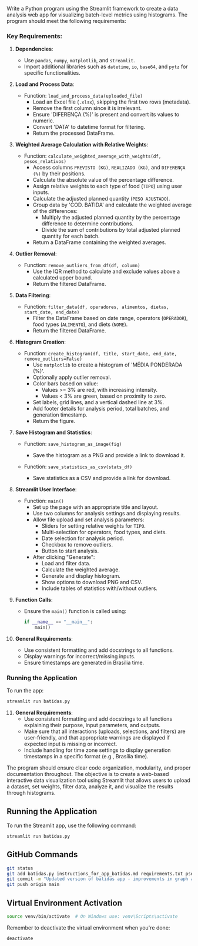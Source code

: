 Write a Python program using the Streamlit framework to create a data analysis web app for visualizing batch-level metrics using histograms. The program should meet the following requirements:

### Key Requirements:

1. **Dependencies**:
   - Use `pandas`, `numpy`, `matplotlib`, and `streamlit`.
   - Import additional libraries such as `datetime`, `io`, `base64`, and `pytz` for specific functionalities.

2. **Load and Process Data**:
   - Function: `load_and_process_data(uploaded_file)`
     - Load an Excel file (`.xlsx`), skipping the first two rows (metadata).
     - Remove the first column since it is irrelevant.
     - Ensure 'DIFERENÇA (%)' is present and convert its values to numeric.
     - Convert 'DATA' to datetime format for filtering.
     - Return the processed DataFrame.

3. **Weighted Average Calculation with Relative Weights**:
   - Function: `calculate_weighted_average_with_weights(df, pesos_relativos)`
     - Access columns `PREVISTO (KG)`, `REALIZADO (KG)`, and `DIFERENÇA (%)` by their positions.
     - Calculate the absolute value of the percentage difference.
     - Assign relative weights to each type of food (`TIPO`) using user inputs.
     - Calculate the adjusted planned quantity (`PESO AJUSTADO`).
     - Group data by 'COD. BATIDA' and calculate the weighted average of the differences:
       - Multiply the adjusted planned quantity by the percentage difference to determine contributions.
       - Divide the sum of contributions by total adjusted planned quantity for each batch.
     - Return a DataFrame containing the weighted averages.

4. **Outlier Removal**:
   - Function: `remove_outliers_from_df(df, column)`
     - Use the IQR method to calculate and exclude values above a calculated upper bound.
     - Return the filtered DataFrame.

5. **Data Filtering**:
   - Function: `filter_data(df, operadores, alimentos, dietas, start_date, end_date)`
     - Filter the DataFrame based on date range, operators (`OPERADOR`), food types (`ALIMENTO`), and diets (`NOME`).
     - Return the filtered DataFrame.

6. **Histogram Creation**:
   - Function: `create_histogram(df, title, start_date, end_date, remove_outliers=False)`
     - Use `matplotlib` to create a histogram of 'MÉDIA PONDERADA (%)'.
     - Optionally apply outlier removal.
     - Color bars based on value:
       - Values >= 3% are red, with increasing intensity.
       - Values < 3% are green, based on proximity to zero.
     - Set labels, grid lines, and a vertical dashed line at 3%.
     - Add footer details for analysis period, total batches, and generation timestamp.
     - Return the figure.

7. **Save Histogram and Statistics**:
   - Function: `save_histogram_as_image(fig)`
     - Save the histogram as a PNG and provide a link to download it.

   - Function: `save_statistics_as_csv(stats_df)`
     - Save statistics as a CSV and provide a link for download.

8. **Streamlit User Interface**:
   - Function: `main()`
     - Set up the page with an appropriate title and layout.
     - Use two columns for analysis settings and displaying results.
     - Allow file upload and set analysis parameters:
       - Sliders for setting relative weights for `TIPO`.
       - Multi-selection for operators, food types, and diets.
       - Date selection for analysis period.
       - Checkbox to remove outliers.
       - Button to start analysis.
     - After clicking "Generate":
       - Load and filter data.
       - Calculate the weighted average.
       - Generate and display histogram.
       - Show options to download PNG and CSV.
       - Include tables of statistics with/without outliers.

9. **Function Calls**:
   - Ensure the `main()` function is called using:
     ```python
     if __name__ == "__main__":
         main()
     ```

10. **General Requirements**:
    - Use consistent formatting and add docstrings to all functions.
    - Display warnings for incorrect/missing inputs.
    - Ensure timestamps are generated in Brasília time.

### Running the Application
To run the app:
```bash
streamlit run batidas.py
```

11. **General Requirements**:
    - Use consistent formatting and add docstrings to all functions explaining their purpose, input parameters, and outputs.
    - Make sure that all interactions (uploads, selections, and filters) are user-friendly, and that appropriate warnings are displayed if expected input is missing or incorrect.
    - Include handling for time zone settings to display generation timestamps in a specific format (e.g., Brasília time).

The program should ensure clear code organization, modularity, and proper documentation throughout. The objective is to create a web-based interactive data visualization tool using Streamlit that allows users to upload a dataset, set weights, filter data, analyze it, and visualize the results through histograms.

## Running the Application

To run the Streamlit app, use the following command:

```bash
streamlit run batidas.py
```

## GitHub Commands

```bash
git status
git add batidas.py instructions_for_app_batidas.md requirements.txt pseudocode.md
git commit -m "Updated version of batidas app - improvements in graph and statistics table"
git push origin main
```

## Virtual Environment Activation

```bash
source venv/bin/activate  # On Windows use: venv\Scripts\activate
```

Remember to deactivate the virtual environment when you're done:

```bash
deactivate
``` 
